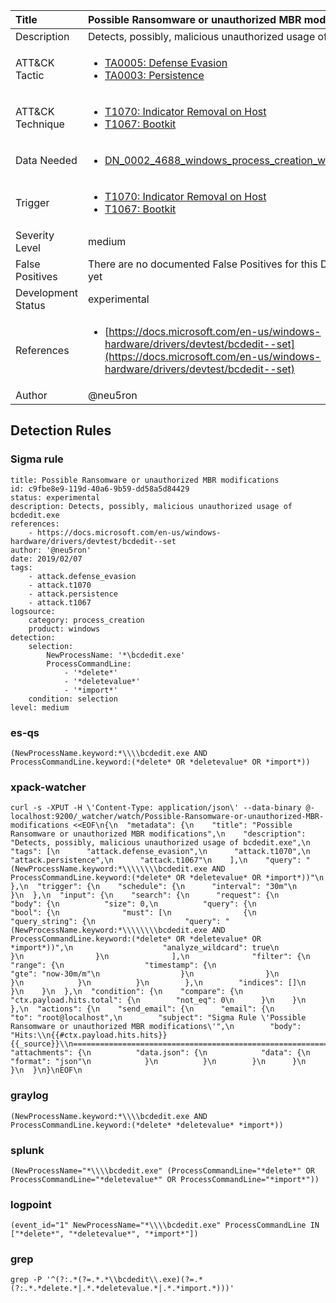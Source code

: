 | Title                | Possible Ransomware or unauthorized MBR modifications                                                                                                                                                 |
|:---------------------|:------------------------------------------------------------------------------------------------------------------------------------------------------------|
| Description          | Detects, possibly, malicious unauthorized usage of bcdedit.exe                                                                                                                                           |
| ATT&amp;CK Tactic    |  <ul><li>[TA0005: Defense Evasion](https://attack.mitre.org/tactics/TA0005)</li><li>[TA0003: Persistence](https://attack.mitre.org/tactics/TA0003)</li></ul>  |
| ATT&amp;CK Technique | <ul><li>[T1070: Indicator Removal on Host](https://attack.mitre.org/techniques/T1070)</li><li>[T1067: Bootkit](https://attack.mitre.org/techniques/T1067)</li></ul>  |
| Data Needed          | <ul><li>[DN_0002_4688_windows_process_creation_with_commandline](../Data_Needed/DN_0002_4688_windows_process_creation_with_commandline.md)</li></ul>  |
| Trigger              | <ul><li>[T1070: Indicator Removal on Host](../Triggers/T1070.md)</li><li>[T1067: Bootkit](../Triggers/T1067.md)</li></ul>  |
| Severity Level       | medium |
| False Positives      |  There are no documented False Positives for this Detection Rule yet  |
| Development Status   | experimental |
| References           | <ul><li>[https://docs.microsoft.com/en-us/windows-hardware/drivers/devtest/bcdedit--set](https://docs.microsoft.com/en-us/windows-hardware/drivers/devtest/bcdedit--set)</li></ul>  |
| Author               | @neu5ron |


## Detection Rules

### Sigma rule

```
title: Possible Ransomware or unauthorized MBR modifications
id: c9fbe8e9-119d-40a6-9b59-dd58a5d84429
status: experimental
description: Detects, possibly, malicious unauthorized usage of bcdedit.exe
references:
    - https://docs.microsoft.com/en-us/windows-hardware/drivers/devtest/bcdedit--set
author: '@neu5ron'
date: 2019/02/07
tags:
    - attack.defense_evasion
    - attack.t1070
    - attack.persistence
    - attack.t1067
logsource:
    category: process_creation
    product: windows
detection:
    selection:
        NewProcessName: '*\bcdedit.exe'
        ProcessCommandLine:
            - '*delete*'
            - '*deletevalue*'
            - '*import*'
    condition: selection
level: medium

```





### es-qs
    
```
(NewProcessName.keyword:*\\\\bcdedit.exe AND ProcessCommandLine.keyword:(*delete* OR *deletevalue* OR *import*))
```


### xpack-watcher
    
```
curl -s -XPUT -H \'Content-Type: application/json\' --data-binary @- localhost:9200/_watcher/watch/Possible-Ransomware-or-unauthorized-MBR-modifications <<EOF\n{\n  "metadata": {\n    "title": "Possible Ransomware or unauthorized MBR modifications",\n    "description": "Detects, possibly, malicious unauthorized usage of bcdedit.exe",\n    "tags": [\n      "attack.defense_evasion",\n      "attack.t1070",\n      "attack.persistence",\n      "attack.t1067"\n    ],\n    "query": "(NewProcessName.keyword:*\\\\\\\\bcdedit.exe AND ProcessCommandLine.keyword:(*delete* OR *deletevalue* OR *import*))"\n  },\n  "trigger": {\n    "schedule": {\n      "interval": "30m"\n    }\n  },\n  "input": {\n    "search": {\n      "request": {\n        "body": {\n          "size": 0,\n          "query": {\n            "bool": {\n              "must": [\n                {\n                  "query_string": {\n                    "query": "(NewProcessName.keyword:*\\\\\\\\bcdedit.exe AND ProcessCommandLine.keyword:(*delete* OR *deletevalue* OR *import*))",\n                    "analyze_wildcard": true\n                  }\n                }\n              ],\n              "filter": {\n                "range": {\n                  "timestamp": {\n                    "gte": "now-30m/m"\n                  }\n                }\n              }\n            }\n          }\n        },\n        "indices": []\n      }\n    }\n  },\n  "condition": {\n    "compare": {\n      "ctx.payload.hits.total": {\n        "not_eq": 0\n      }\n    }\n  },\n  "actions": {\n    "send_email": {\n      "email": {\n        "to": "root@localhost",\n        "subject": "Sigma Rule \'Possible Ransomware or unauthorized MBR modifications\'",\n        "body": "Hits:\\n{{#ctx.payload.hits.hits}}{{_source}}\\n================================================================================\\n{{/ctx.payload.hits.hits}}",\n        "attachments": {\n          "data.json": {\n            "data": {\n              "format": "json"\n            }\n          }\n        }\n      }\n    }\n  }\n}\nEOF\n
```


### graylog
    
```
(NewProcessName.keyword:*\\\\bcdedit.exe AND ProcessCommandLine.keyword:(*delete* *deletevalue* *import*))
```


### splunk
    
```
(NewProcessName="*\\\\bcdedit.exe" (ProcessCommandLine="*delete*" OR ProcessCommandLine="*deletevalue*" OR ProcessCommandLine="*import*"))
```


### logpoint
    
```
(event_id="1" NewProcessName="*\\\\bcdedit.exe" ProcessCommandLine IN ["*delete*", "*deletevalue*", "*import*"])
```


### grep
    
```
grep -P '^(?:.*(?=.*.*\\bcdedit\\.exe)(?=.*(?:.*.*delete.*|.*.*deletevalue.*|.*.*import.*)))'
```



